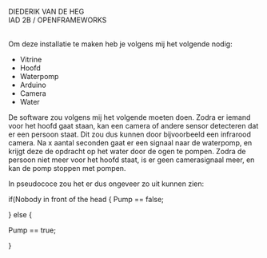 DIEDERIK VAN DE HEG </BR>
IAD 2B / OPENFRAMEWORKS<BR>
<BR>


Om deze installatie te maken heb je volgens mij het volgende nodig: 

<ul>
<li> Vitrine   </li>
<li>   Hoofd </li>
<li>  Waterpomp  </li>
<li>  Arduino  </li>
<li>  Camera  </li>
<li>  Water   </li>
</ul> 

De software zou volgens mij het volgende moeten doen. Zodra er iemand voor het hoofd gaat staan, kan een camera of andere sensor detecteren dat er een persoon staat. Dit zou dus kunnen door bijvoorbeeld een infrarood camera. Na x aantal seconden gaat er een signaal naar de waterpomp, en krijgt deze de opdracht op het water door de ogen te pompen. Zodra de persoon niet meer voor het hoofd staat, is er geen camerasignaal meer, en kan de pomp stoppen met pompen. 

In pseudococe zou het er dus ongeveer zo uit kunnen zien: 

if(Nobody in front of the head
{
Pump == false; 



} else {

Pump == true; 


}